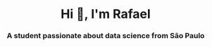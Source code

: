 <h1 align="center">Hi 👋, I'm Rafael</h1>
<h3 align="center">A student passionate about data science from São Paulo</h3>

<!--
**rafaelpleite/rafaelpleite** is a ✨ _special_ ✨ repository because its `README.md` (this file) appears on your GitHub profile.

Here are some ideas to get you started:

- 🔭 I’m currently working on  [Docking Molecular](https://github.com/rafaelpleite/Docking-Molecular) where I'm implementing algorithms to help biologist and bio medics to study COVID-19.
- 🌱 I’m currently learning data science through the book Hands-on Machine Learning with Scikit-Learn, Keras and TensorFlow 2nd Edition and TensorFlow in Practice Specialization on Coursera.
- 👯 I’m looking to collaborate on an intership.
- 💬 Ask me about anything, I will try to help you.
- 📫 How to reach me: https://www.linkedin.com/in/rafaellprudencio/ .
